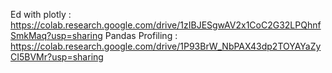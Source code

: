 Ed with plotly : https://colab.research.google.com/drive/1zIBJESgwAV2x1CoC2G32LPQhnfSmkMaq?usp=sharing
Pandas Profiling : https://colab.research.google.com/drive/1P93BrW_NbPAX43dp2TOYAYaZyCI5BVMr?usp=sharing
